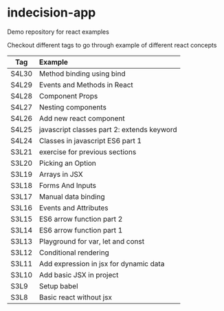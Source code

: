 # indecision-app
Demo repository for react examples

Checkout different tags to go through example of different react concepts

| Tag           | Example                                       |
| ------------- |:--------------------------------------------- |
| S4L30         | Method binding using bind                     |
| S4L29         | Events and Methods in React                   |
| S4L28         | Component Props                               |
| S4L27         | Nesting components                            |
| S4L26         | Add new react component                       |
| S4L25         | javascript classes part 2: extends keyword    |
| S4L24         | Classes in javascript ES6 part 1              |
| S3L21         | exercise for previous sections                |
| S3L20         | Picking an Option                             |
| S3L19         | Arrays in JSX                                 |
| S3L18         | Forms And Inputs                              |
| S3L17         | Manual data binding                           |
| S3L16         | Events and Attributes                         |
| S3L15         | ES6 arrow function part 2                     |
| S3L14         | ES6 arrow function part 1                     |
| S3L13         | Playground for var, let and const             |
| S3L12         | Conditional rendering                         |
| S3L11         | Add expression in jsx for dynamic data        |
| S3L10         | Add basic JSX in project                      |
| S3L9          | Setup babel                                   |
| S3L8          | Basic react without jsx                       |
